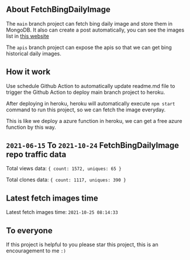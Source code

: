 ## About FetchBingDailyImage

The `main` branch project can fetch bing daily image and store them in MongoDB.
It also can create a post automatically, you can see the images list in [this website](https://oursalbum.netlify.app)

The `apis` branch project can expose the apis so that we can get bing historical daily images.

## How it work

Use schedule Github Action to automatically update readme.md file to trigger the Github Action to deploy main branch project to heroku.

After deploying in heroku, heroku will automatically execute `npm start` command to run this project, so we can fetch the image everyday.

This is like we deploy a azure function in heroku, we can get a free azure function by this way.

## `2021-06-15` To `2021-10-24` FetchBingDailyImage repo traffic data

Total views data: `{ count: 1572, uniques: 65 }`

Total clones data: `{ count: 1117, uniques: 390 }`

## Latest fetch images time

Latest fetch images time: `2021-10-25 08:14:33`

## To everyone

If this project is helpful to you please star this project, this is an encouragement to me `:)`



